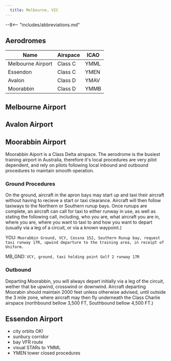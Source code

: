 ```yaml
---
  title: Melbourne, VIC
---
```


--8<-- "includes/abbreviations.md"

## Aerodromes
|**Name**        |**Airspace**        |**ICAO**            |
|-----------|---------------|---------------|
| Melbourne Airport | Class C | YMML |
| Essendon | Class C | YMEN |
| Avalon | Class D | YMAV |
| Moorabbin | Class D | YMMB |

## Melbourne Airport


## Avalon Airport


## Moorabbin Airport
Moorabbin Aiport is a Class Delta airspace. The aerodrome is the busiest training airport in Australia, therefore it's local procedures are very pilot dependent, and rely on pilots following local inbound and outbound procedures to maintain smooth operation.

### Ground Procedures
On the ground, aircraft in the apron bays may start up and taxi their aircraft without having to recieve a start or taxi clearance. Aircraft will then follow taxiways to the Northern or Southern runup bays.
Once runups are complete, an aircraft can call for taxi to either runway in use, as well as stating the following call, including, who you are, what aircraft you are in, where you are, where you want to taxi to and how you want to depart (usually via a leg of a circuit, or via a known waypoint.)

YOU: `Moorabbin Ground, VCY, Cessna 152, Southern Runup bay, request taxi runway 17R, upwind departure to the training area, in receipt of Uniform.`

MB_GND: `VCY, ground, taxi holding point Golf 2 runway 17R`

### Outbound
Departing Moorabbin, you will always depart initially via a leg of the circuit, wether that be upwind, crosswind or downwind. Aircraft departing Moorabin should maintain 2000 feet unless otherwise advised, until outside the 3 mile zone, where aircraft may then fly underneath the Class Charlie airspace (northbound bellow 3,500 FT, Southbound bellow 4,500 FT.)



## Essendon Airport

- city orbits OK!
- sunbury corridor
- bay VFR route
- visual STARs to YMML
- YMEN tower closed procedures